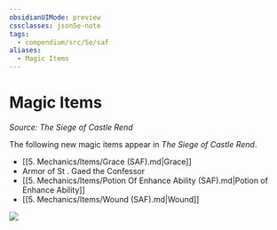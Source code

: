 ```yaml
---
obsidianUIMode: preview
cssclasses: json5e-note
tags:
  - compendium/src/5e/saf
aliases:
  - Magic Items
---
```

# Magic Items
*Source: The Siege of Castle Rend* 

The following new magic items appear in *The Siege of Castle Rend*.

- [[5. Mechanics/Items/Grace (SAF).md\|Grace]]  
- Armor of St . Gaed the Confessor  
- [[5. Mechanics/Items/Potion Of Enhance Ability (SAF).md\|Potion of Enhance Ability]]  
- [[5. Mechanics/Items/Wound (SAF).md\|Wound]]  

![](https://raw.githubusercontent.com/TheGiddyLimit/homebrew/master/_img/SaF/socr-magic-items.webp#center)
